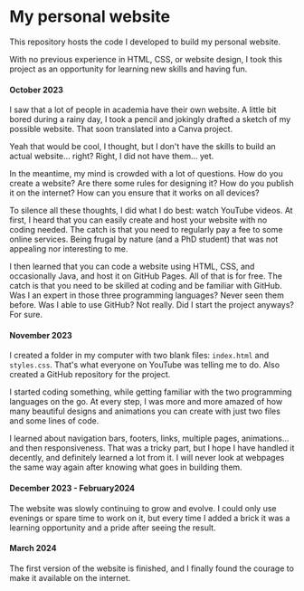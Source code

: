 # My personal website

This repository hosts the code I developed to build my personal website. 

With no previous experience in HTML, CSS, or website design, I took this project as an opportunity for learning new skills and having fun. 

#### October 2023

I saw that a lot of people in academia have their own website. A little bit bored during a rainy day, I took a pencil and jokingly drafted a sketch of my possible website. That soon translated into a Canva project. 

Yeah that would be cool, I thought, but I don't have the skills to build an actual website... right? Right, I did not have them... yet. 

In the meantime, my mind is crowded with a lot of questions. How do you create a website? Are there some rules for designing it? How do you publish it on the internet? How can you ensure that it works on all devices? 

To silence all these thoughts, I did what I do best: watch YouTube videos. At first, I heard that you can easily create and host your website with no coding needed. The catch is that you need to regularly pay a fee to some online services. Being frugal by nature (and a PhD student) that was not appealing nor interesting to me.  

I then learned that you can code a website using HTML, CSS, and occasionally Java, and host it on GitHub Pages. All of that is for free. The catch is that you need to be skilled at coding and be familiar with GitHub. Was I an expert in those three programming languages? Never seen them before. Was I able to use GitHub? Not really. Did I start the project anyways? For sure. 

#### November 2023

I created a folder in my computer with two blank files: `index.html` and `styles.css`. That's what everyone on YouTube was telling me to do. Also created a GitHub repository for the project. 

I started coding something, while getting familiar with the two programming languages on the go. At every step, I was more and more amazed of how many beautiful designs and animations you can create with just two files and some lines of code. 

I learned about navigation bars, footers, links, multiple pages, animations... and then responsiveness. That was a tricky part, but I hope I have handled it decently, and definitely learned a lot from it. I will never look at webpages the same way again after knowing what goes in building them.

#### December 2023 - February2024

The website was slowly continuing to grow and evolve. I could only use evenings or spare time to work on it, but every time I added a brick it was a learning opportunity and a pride after seeing the result. 

#### March 2024

The first version of the website is finished, and I finally found the courage to make it available on the internet. 
